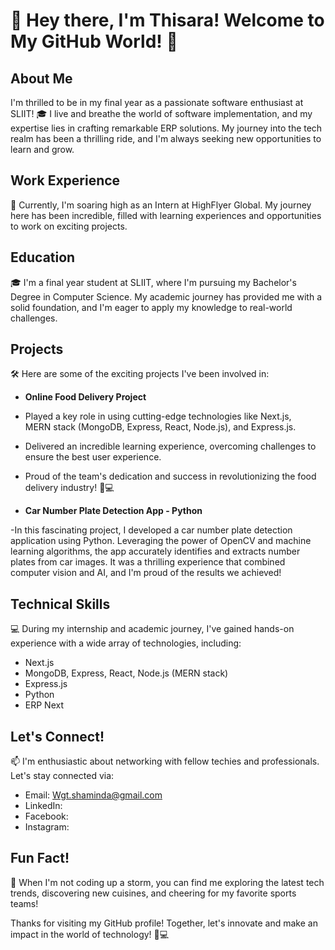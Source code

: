 # 👋 Hey there, I'm Thisara! Welcome to My GitHub World! 🌟

## About Me

I'm thrilled to be in my final year as a passionate software enthusiast at SLIIT! 🎓 I live and breathe the world of software implementation, and my expertise lies in crafting remarkable ERP solutions. My journey into the tech realm has been a thrilling ride, and I'm always seeking new opportunities to learn and grow.

## Work Experience

💼 Currently, I'm soaring high as an Intern at HighFlyer Global. My journey here has been incredible, filled with learning experiences and opportunities to work on exciting projects.

## Education

🎓 I'm a final year student at SLIIT, where I'm pursuing my Bachelor's Degree in Computer Science. My academic journey has provided me with a solid foundation, and I'm eager to apply my knowledge to real-world challenges.

## Projects

🛠️ Here are some of the exciting projects I've been involved in:

 -   **Online Food Delivery Project**
 - Played a key role in using cutting-edge technologies like Next.js,   
   MERN stack (MongoDB, Express, React, Node.js), and Express.js.

 -   Delivered an incredible learning experience, overcoming challenges to ensure the best user experience.

 - Proud of the team's dedication and success in revolutionizing the
   food delivery industry! 🚀💻
 -   **Car Number Plate Detection App - Python**
    
   -In this fascinating project, I developed a car number plate detection application using Python. Leveraging the power of OpenCV and machine learning algorithms, the app accurately identifies and extracts number plates from car images. It was a thrilling experience that combined computer vision and AI, and I'm proud of the results we achieved!

## Technical Skills

💻 During my internship and academic journey, I've gained hands-on experience with a wide array of technologies, including:

-   Next.js
-   MongoDB, Express, React, Node.js (MERN stack)
-   Express.js
-   Python
-   ERP Next


## Let's Connect!

📫 I'm enthusiastic about networking with fellow techies and professionals. Let's stay connected via:

-   Email: Wgt.shaminda@gmail.com
-   LinkedIn: 
-   Facebook:
-   Instagram:

## Fun Fact!

🌟 When I'm not coding up a storm, you can find me exploring the latest tech trends, discovering new cuisines, and cheering for my favorite sports teams!

Thanks for visiting my GitHub profile! Together, let's innovate and make an impact in the world of technology! 🚀💻
